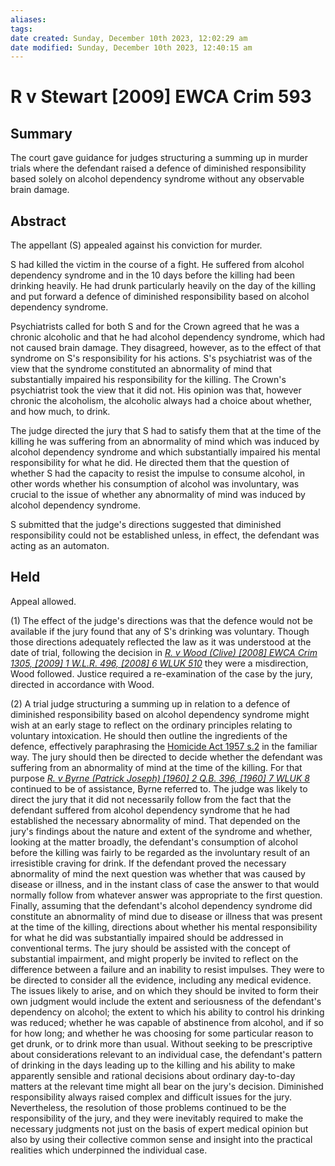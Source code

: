 ```yaml
---
aliases: 
tags: 
date created: Sunday, December 10th 2023, 12:02:29 am
date modified: Sunday, December 10th 2023, 12:40:15 am
---
```


# R v Stewart [2009] EWCA Crim 593

## Summary

The court gave guidance for judges structuring a summing up in murder trials where the defendant raised a defence of diminished responsibility based solely on alcohol dependency syndrome without any observable brain damage.

## Abstract

The appellant (S) appealed against his conviction for murder.

S had killed the victim in the course of a fight. He suffered from alcohol dependency syndrome and in the 10 days before the killing had been drinking heavily. He had drunk particularly heavily on the day of the killing and put forward a defence of diminished responsibility based on alcohol dependency syndrome.

Psychiatrists called for both S and for the Crown agreed that he was a chronic alcoholic and that he had alcohol dependency syndrome, which had not caused brain damage. They disagreed, however, as to the effect of that syndrome on S's responsibility for his actions. S's psychiatrist was of the view that the syndrome constituted an abnormality of mind that substantially impaired his responsibility for the killing. The Crown's psychiatrist took the view that it did not. His opinion was that, however chronic the alcoholism, the alcoholic always had a choice about whether, and how much, to drink.

The judge directed the jury that S had to satisfy them that at the time of the killing he was suffering from an abnormality of mind which was induced by alcohol dependency syndrome and which substantially impaired his mental responsibility for what he did. He directed them that the question of whether S had the capacity to resist the impulse to consume alcohol, in other words whether his consumption of alcohol was involuntary, was crucial to the issue of whether any abnormality of mind was induced by alcohol dependency syndrome.

S submitted that the judge's directions suggested that diminished responsibility could not be established unless, in effect, the defendant was acting as an automaton.

## Held

Appeal allowed.

(1) The effect of the judge's directions was that the defence would not be available if the jury found that any of S's drinking was voluntary. Though those directions adequately reflected the law as it was understood at the date of trial, following the decision in _[R. v Wood (Clive) [2008] EWCA Crim 1305, [2009] 1 W.L.R. 496, [2008] 6 WLUK 510](https://uk.westlaw.com/Document/I823D4A8041AF11DDBA6DEC4A5C606B86/View/FullText.html?originationContext=document&transitionType=DocumentItem&ppcid=e6f5746820c14fe3a22f0243f7d70664&contextData=(sc.Default))_ they were a misdirection, Wood followed. Justice required a re-examination of the case by the jury, directed in accordance with Wood.

(2) A trial judge structuring a summing up in relation to a defence of diminished responsibility based on alcohol dependency syndrome might wish at an early stage to reflect on the ordinary principles relating to voluntary intoxication. He should then outline the ingredients of the defence, effectively paraphrasing the [Homicide Act 1957 s.2](https://uk.westlaw.com/Document/I7809FE30E44811DA8D70A0E70A78ED65/View/FullText.html?originationContext=document&transitionType=DocumentItem&ppcid=e6f5746820c14fe3a22f0243f7d70664&contextData=(sc.Default)) in the familiar way. The jury should then be directed to decide whether the defendant was suffering from an abnormality of mind at the time of the killing. For that purpose _[R. v Byrne (Patrick Joseph) [1960] 2 Q.B. 396, [1960] 7 WLUK 8](https://uk.westlaw.com/Document/I39602D00E42811DA8FC2A0F0355337E9/View/FullText.html?originationContext=document&transitionType=DocumentItem&ppcid=e6f5746820c14fe3a22f0243f7d70664&contextData=(sc.Default))_ continued to be of assistance, Byrne referred to. The judge was likely to direct the jury that it did not necessarily follow from the fact that the defendant suffered from alcohol dependency syndrome that he had established the necessary abnormality of mind. That depended on the jury's findings about the nature and extent of the syndrome and whether, looking at the matter broadly, the defendant's consumption of alcohol before the killing was fairly to be regarded as the involuntary result of an irresistible craving for drink. If the defendant proved the necessary abnormality of mind the next question was whether that was caused by disease or illness, and in the instant class of case the answer to that would normally follow from whatever answer was appropriate to the first question. Finally, assuming that the defendant's alcohol dependency syndrome did constitute an abnormality of mind due to disease or illness that was present at the time of the killing, directions about whether his mental responsibility for what he did was substantially impaired should be addressed in conventional terms. The jury should be assisted with the concept of substantial impairment, and might properly be invited to reflect on the difference between a failure and an inability to resist impulses. They were to be directed to consider all the evidence, including any medical evidence. The issues likely to arise, and on which they should be invited to form their own judgment would include the extent and seriousness of the defendant's dependency on alcohol; the extent to which his ability to control his drinking was reduced; whether he was capable of abstinence from alcohol, and if so for how long; and whether he was choosing for some particular reason to get drunk, or to drink more than usual. Without seeking to be prescriptive about considerations relevant to an individual case, the defendant's pattern of drinking in the days leading up to the killing and his ability to make apparently sensible and rational decisions about ordinary day-to-day matters at the relevant time might all bear on the jury's decision. Diminished responsibility always raised complex and difficult issues for the jury. Nevertheless, the resolution of those problems continued to be the responsibility of the jury, and they were inevitably required to make the necessary judgments not just on the basis of expert medical opinion but also by using their collective common sense and insight into the practical realities which underpinned the individual case.
